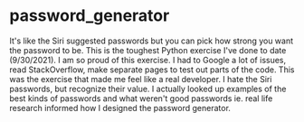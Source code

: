 # password_generator
It's like the Siri suggested passwords but you can pick how strong you want the password to be.
This is the toughest Python exercise I've done to date (9/30/2021).
I am so proud of this exercise. I had to Google a lot of issues, read StackOverflow, make separate pages to test out parts of the code.
This was the exercise that made me feel like a real developer. I hate the Siri passwords, but recognize their value.
I actually looked up examples of the best kinds of passwords and what weren't good passwords
ie. real life research informed how I designed the password generator.
